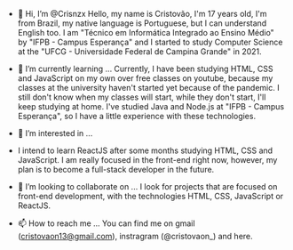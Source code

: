 - 👋 Hi, I’m @Crisnzx 
Hello, my name is Cristovão,  I'm 17 years old, I'm from Brazil, my native language is Portuguese, but I can understand English too. I am "Técnico em Informática Integrado ao Ensino Médio" by "IFPB - Campus Esperança" and I started to study Computer Science at the "UFCG - Universidade Federal de Campina Grande" in 2021.

- 🌱 I’m currently learning ...
Currently, I have been studying HTML, CSS and JavaScript on my own over free classes on youtube, because my classes at the university haven't started yet because of the pandemic. I still don't know when my classes will start, while they don't start, I'll keep studying at home. I've studied Java and Node.js at "IFPB - Campus Esperança", so I have a little experience with these technologies.

- 👀 I’m interested in ...
- I intend to learn ReactJS after some months studying HTML, CSS and JavaScript. I am really focused in the front-end right now, however, my plan is to become a full-stack developer in the future.

- 💞️ I’m looking to collaborate on ...
I look for projects that are focused on front-end development, with the technologies HTML, CSS, JavaScript or ReactJS.

- 📫 How to reach me ...
You can find me on gmail (cristovaon13@gmail.com), instragram (@cristovaon_) and here.
<!---
Crisnzx/Crisnzx is a ✨ special ✨ repository because its `README.md` (this file) appears on your GitHub profile.
You can click the Preview link to take a look at your changes.
--->
